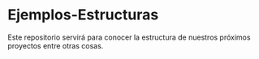 # Ejemplos-Estructuras

Este repositorio servirá para conocer la estructura  de nuestros próximos proyectos entre otras cosas.
